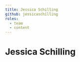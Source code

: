 ```yaml
---
title: Jessica Schilling
github: jessicaschilling
roles:
  - team
  - content
---
```


# Jessica Schilling
